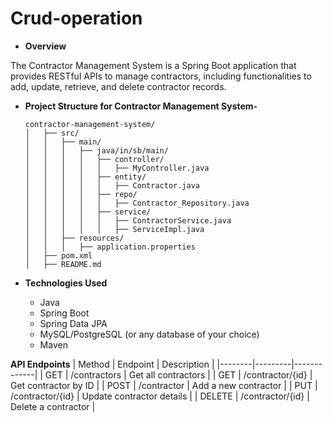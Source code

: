 # Crud-operation
- **Overview**

 The Contractor Management System is a Spring Boot application that provides RESTful APIs to manage contractors, including functionalities to add, update, retrieve, and delete contractor records.


- **Project Structure for Contractor Management System-**

      contractor-management-system/
      │   ├── src/
      │   │   ├── main/
      │   │   │   ├── java/in/sb/main/
      │   │   │   │   ├── controller/
      │   │   │   │   │   ├── MyController.java
      │   │   │   │   ├── entity/
      │   │   │   │   │   ├── Contractor.java
      │   │   │   │   ├── repo/
      │   │   │   │   │   ├── Contractor_Repository.java
      │   │   │   │   ├── service/
      │   │   │   │   │   ├── ContractorService.java
      │   │   │   │   │   ├── ServiceImpl.java
      │   │   ├── resources/
      │   │   │   ├── application.properties
      │   ├── pom.xml
      │   ├── README.md

- **Technologies Used**

  - Java
  - Spring Boot
  - Spring Data JPA
  - MySQL/PostgreSQL (or any database of your choice)
  - Maven

**API Endpoints**
     | Method | Endpoint | Description |
     |--------|---------|-------------|
     | GET    | /contractors       | Get all contractors |
     | GET    | /contractor/{id}   | Get contractor by ID |
     | POST   | /contractor        | Add a new contractor |
     | PUT    | /contractor/{id}   | Update contractor details |
     | DELETE | /contractor/{id}   | Delete a contractor |

